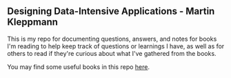 ## Designing Data-Intensive Applications - Martin Kleppmann

This is my repo for documenting questions, answers, and notes for books I'm reading to help keep track of questions or learnings I have, as well as for others to read if they're curious about what I've gathered from the books.

You may find some useful books in this repo [here](https://github.com/lafengnan/ebooks-1/tree/master).